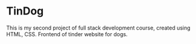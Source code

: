 # TinDog
This is my second project of full stack development course, created using HTML, CSS. Frontend of tinder website for dogs.
